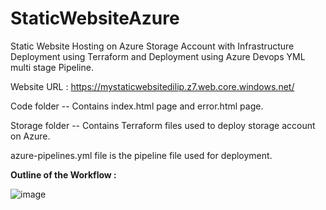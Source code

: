 # StaticWebsiteAzure
Static Website Hosting on Azure Storage Account with Infrastructure Deployment using Terraform and Deployment using Azure Devops YML multi stage Pipeline.

Website URL : https://mystaticwebsitedilip.z7.web.core.windows.net/

Code folder -- Contains index.html page and error.html page.

Storage folder -- Contains Terraform files used to deploy storage account on Azure.

azure-pipelines.yml file is the pipeline file used for deployment.


**Outline of the Workflow :**

![image](https://user-images.githubusercontent.com/26219457/162132611-622ba69e-3b94-425c-bade-cac700b0d135.png)
